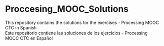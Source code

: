 # Proccesing_MOOC_Solutions
This repository contains the solutions for the exercises - Processing MOOC CTC in Spanish <br>
Este repositorio contiene las soluciones de los ejercicios - Processing MOOC CTC en Español
